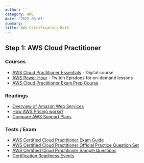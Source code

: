 ```yaml
---
author: ''
category: AWS
date: '2022-08-03'
summary: ''
title: AWS Certification Path
---
```


## Step 1: AWS Cloud Practitioner

### Courses

* [AWS Cloud Practitioner Essentials](https://aws.amazon.com/training/digital/aws-cloud-practitioner-essentials/?cp=sec&sec=prep) - Digital course
* [AWS Power Hour](https://pages.awscloud.com/global-traincert-twitch-power-hour-cloud-practitioner.html?cp=sec&sec=prep) - Twitch Episdoes for on-demand lessons
* [AWS Cloud Practitioner Exam Prep Course](https://explore.skillbuilder.aws/learn/course/external/view/elearning/9449/exam-prep-aws-certified-cloud-practitioner-foundations)

### Readings

* [Overview of Amazon Web Services](https://docs.aws.amazon.com/whitepapers/latest/aws-overview/introduction.html)
* [How AWS Pricing works?](https://docs.aws.amazon.com/whitepapers/latest/how-aws-pricing-works/how-aws-pricing-works.pdf#welcome)
* [Compare AWS Support Plans](https://aws.amazon.com/premiumsupport/plans/?cp=sec&sec=prep)

### Tests / Exam

* [AWS Certified Cloud Practitioner Exam Guide](https://d1.awsstatic.com/training-and-certification/docs-cloud-practitioner/AWS-Certified-Cloud-Practitioner_Exam-Guide.pdf)
* [AWS Certified Cloud Practitioner Official Practice Question Set](https://explore.skillbuilder.aws/learn/course/external/view/elearning/12483/aws-certified-cloud-practitioner-practice-question-set-clf-c01-english)
* [AWS Certified Cloud Practitioner Sample Questions](https://d1.awsstatic.com/training-and-certification/docs-cloud-practitioner/AWS-Certified-Cloud-Practitioner_Sample-Questions.pdf)
* [Certification Readiness Events](https://aws.amazon.com/training/events/?get-certified-vilt-courses-cards.sort-by=item.additionalFields.startDateSort&get-certified-vilt-courses-cards.sort-order=asc&awsf.get-certified-vilt-courses-type=*all&awsf.get-certified-vilt-courses-series=series%23aws-certification-exam-readiness&awsf.get-certified-vilt-audience=*all&awsf.get-certified-vilt-locations=*all&awsf.get-certified-vilt-countries=*all&awsf.get-certified-vilt-languages=*all&awsf.get-certified-vilt-courses-level=level%23100&awsf.get-certified-vilt-courses-tech-category=*all&cp=sec&sec=prep)
